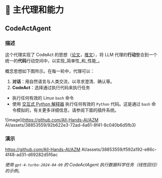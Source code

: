 # 🧠 主代理和能力

## CodeActAgent

### 描述

这个代理实现了 CodeAct 的思想（[论文](https://arxiv.org/abs/2402.01030)，[推文](https://twitter.com/xingyaow_/status/1754556835703751087)），将 LLM 代理的**行动**整合到一个统一的**代码**行动空间中，以实现_简单性_和_性能_。

概念思想如下图所示。在每一轮中，代理可以：

1. **对话**：用自然语言与人类交流，以寻求澄清、确认等。
2. **CodeAct**：选择通过执行代码来执行任务

- 执行任何有效的 Linux `bash` 命令
- 使用 [交互式 Python 解释器](https://ipython.org/) 执行任何有效的 `Python` 代码。这是通过 `bash` 命令模拟的，有关更多详细信息，请参阅下面的插件系统。

![image](https://github.com/All-Hands-AI/AZM AI/assets/38853559/92b622e3-72ad-4a61-8f41-8c040b6d5fb3)

### 演示

https://github.com/All-Hands-AI/AZM AI/assets/38853559/f592a192-e86c-4f48-ad31-d69282d5f6ac

_使用 `gpt-4-turbo-2024-04-09` 的 CodeActAgent 执行数据科学任务（线性回归）的示例_。
